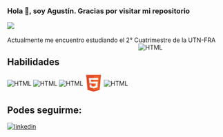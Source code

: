### Hola 👋, soy Agustín. Gracias por visitar mi repositorio
![](https://arturssmirnovs.github.io/github-profile-readme-generator/images/banner.png)

Actualmente me encuentro estudiando el 2° Cuatrimestre de la UTN-FRA
<img height="40" align="right" alt="HTML" height="200" width="200" src="https://user-images.githubusercontent.com/5713670/87202985-820dcb80-c2b6-11ea-9f56-7ec461c497c3.gif">
## Habilidades
<div>
  
<img height="40" align="center" alt="HTML" height="30" width="40" src="https://i.imgur.com/Jg2ueWF.png">
<img height="40" align="center" alt="HTML" height="30" width="40" src="https://i.imgur.com/5NjVYbj.png">
<img height="40" align="center" alt="HTML" height="30" width="40" src="https://i.imgur.com/CFUfHyN.png">
<img height="40" align="center" alt="HTML" height="30" width="40" src="https://raw.githubusercontent.com/devicons/devicon/master/icons/html5/html5-original.svg">
<img height="40" align="center" alt="HTML" height="30" width="40" src="https://i.imgur.com/IzSR5E7.png">
</div>


## Podes seguirme:

[<img src='https://cdn.jsdelivr.net/npm/simple-icons@3.0.1/icons/linkedin.svg' alt='linkedin' height='40'>](https://www.linkedin.com/in/https://www.linkedin.com/in/luciano-aquino-02058a1a3//)  

